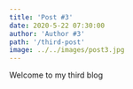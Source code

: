 ```yaml
---
title: 'Post #3'
date: 2020-5-22 07:30:00
author: 'Author #3'
path: '/third-post'
image: ../../images/post3.jpg
---
```


Welcome to my third blog
